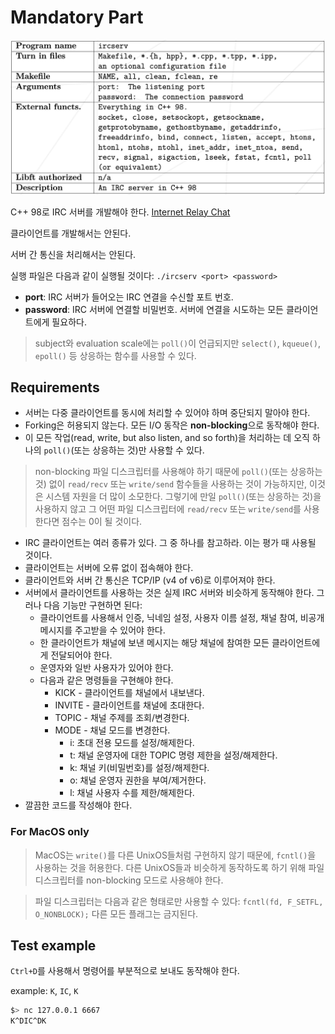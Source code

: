 # Mandatory Part
![](pics/requirements.png)

C++ 98로 IRC 서버를 개발해야 한다.
[Internet Relay Chat](https://en.wikipedia.org/wiki/IRC)

클라이언트를 개발해서는 안된다.

서버 간 통신을 처리해서는 안된다.

실행 파일은 다음과 같이 실행될 것이다:
`./ircserv <port> <password>`

- **port**: IRC 서버가 들어오는 IRC 연결을 수신할 포트 번호.
- **password**: IRC 서버에 연결할 비밀번호. 서버에 연결을 시도하는 모든 클라이언트에게 필요하다.

> subject와 evaluation scale에는 `poll()`이 언급되지만 `select()`, `kqueue()`, `epoll()` 등 상응하는 함수를 사용할 수 있다.

## Requirements
- 서버는 다중 클라이언트를 동시에 처리할 수 있어야 하며 중단되지 말아야 한다.
- Forking은 허용되지 않는다. 모든 I/O 동작은 **non-blocking**으로 동작해야 한다.
- 이 모든 작업(read, write, but also listen, and so forth)을 처리하는 데 오직 하나의 `poll()`(또는 상응하는 것)만 사용할 수 있다.

> non-blocking 파일 디스크립터를 사용해야 하기 때문에 `poll()`(또는 상응하는 것) 없이 `read/recv` 또는 `write/send` 함수들을 사용하는 것이 가능하지만, 이것은 시스템 자원을 더 많이 소모한다. 그렇기에 만일 `poll()`(또는 상응하는 것)을 사용하지 않고 그 어떤 파일 디스크립터에 `read/recv` 또는 `write/send`를 사용한다면 점수는 0이 될 것이다.

- IRC 클라이언트는 여러 종류가 있다. 그 중 하나를 참고하라. 이는 평가 때 사용될 것이다.
- 클라이언트는 서버에 오류 없이 접속해야 한다.
- 클라이언트와 서버 간 통신은 TCP/IP (v4 of v6)로 이루어져야 한다.
- 서버에서 클라이언트를 사용하는 것은 실제 IRC 서버와 비슷하게 동작해야 한다. 그러나 다음 기능만 구현하면 된다:
  - 클라이언트를 사용해서 인증, 닉네임 설정, 사용자 이름 설정, 채널 참여, 비공개 메시지를 주고받을 수 있어야 한다.
  - 한 클라이언트가 채널에 보낸 메시지는 해당 채널에 참여한 모든 클라이언트에게 전달되어야 한다.
  - 운영자와 일반 사용자가 있어야 한다.
  - 다음과 같은 명령들을 구현해야 한다.
    - KICK - 클라이언트를 채널에서 내보낸다.
    - INVITE - 클라이언트를 채널에 초대한다.
    - TOPIC - 채널 주제를 조회/변경한다.
    - MODE - 채널 모드를 변경한다.
      - i: 초대 전용 모드를 설정/해제한다.
      - t: 채널 운영자에 대한 TOPIC 명령 제한을 설정/해제한다.
      - k: 채널 키(비밀번호)를 설정/해제한다.
      - o: 채널 운영자 권한을 부여/제거한다.
      - l: 채널 사용자 수를 제한/해제한다.
- 깔끔한 코드를 작성해야 한다.

### For MacOS only
> MacOS는 `write()`를 다른 UnixOS들처럼 구현하지 않기 때문에, `fcntl()`을 사용하는 것을 허용한다. 다른 UnixOS들과 비슷하게 동작하도록 하기 위해 파일 디스크립터를 non-blocking 모드로 사용해야 한다.

> 파일 디스크립터는 다음과 같은 형태로만 사용할 수 있다:
> `fcntl(fd, F_SETFL, O_NONBLOCK);`
> 다른 모든 플래그는 금지된다.

## Test example
`Ctrl+D`를 사용해서 명령어를 부분적으로 보내도 동작해야 한다.

example: `K`, `IC`, `K`
```bash
$> nc 127.0.0.1 6667
K^DIC^DK
```
